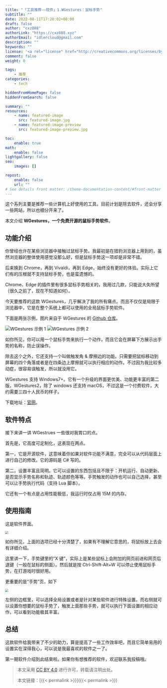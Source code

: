 ```yaml
---
title: "「工具推荐——软件」1.WGestures：鼠标手势"
subtitle: ""
date: 2022-08-11T17:20:02+08:00
draft: false
author: "cxz888"
authorLink: "https://cxz888.xyz"
authorEmail: "idlercloud@gmail.com"
description: ""
keywords: ""
license: '<a rel="license" href="http://creativecommons.org/licenses/by/4.0/"><img alt="知识共享许可协议" style="border-width:0" src="https://i.creativecommons.org/l/by/4.0/88x31.png" /></a>'
comment: false
weight: 0

tags:
    - 推荐
categories:
    - tech

hiddenFromHomePage: false
hiddenFromSearch: false

summary: ""
resources:
    - name: featured-image
      src: featured-image.jpg
    - name: featured-image-preview
      src: featured-image-preview.jpg

toc:
    enable: true
math:
    enable: false
lightgallery: false
seo:
    images: []

repost:
    enable: false
    url: ""
# See details front matter: /theme-documentation-content/#front-matter
---
```


这个系列主要是推荐一些计算机上好使用的工具。目前计划是除去软件，还会分享一些网站，所以也细分开来了。

本文介绍 **WGestures，一个免费开源的鼠标手势软件**。

<!--more-->

## 功能介绍

你曾经也许在某些浏览器中接触过鼠标手势。我最初是在猎豹浏览器上用到的，虽然浏览器的整体使用感觉没那么好，但是鼠标手势这一项却是非常不错。

后来换到 Chrome，再到 Vivaldi，再到 Edge，始终没有更好的体验。实际上它们有的压根就不支持鼠标手势，也是蛮遗憾的。

Chrome、Edge 的插件里有很多鼠标手势相关的，我用过几款，只能说大失所望（很久之前了，现在不知道如何）。

今天要推荐的这款 WGestures，几乎解决了我的所有痛点。而且不仅仅是局限于浏览器中，它是在整个系统上都可以使用的全局鼠标手势软件。

下面是两张示例，图片来自于 WGestures 的 [Github 仓库](https://github.com/yingDev/WGestures)。

![WGestures 示例 1](/images/WGestures_eg_1.gif)
![WGestures 示例 2](/images/WGestures_eg_2.gif)

如你所见，你可以用一个鼠标手势来执行一个动作，而且它会在屏幕下方展示出手势的名称，防止误操作。

除去这个之外，它还支持一个叫做触发角 & 摩擦边的功能。只需要把鼠标移动到屏幕的四个角落或者是在四条边上摩擦就可以执行相应的动作。不过因为我比较多动症，很容易误触发，所以就没用它。

WGestures 支持 Windows7+。它有一个升级的界面更优美、功能更丰富的第二版，WGestures2，除了 windows 还支持 macOS，不过这是一个付费软件，大约需要三四十人民币的样子。

下载地址：<a href="http://www.yingdev.com/projects/wgestures" target="_blank" rel="noopener">官网</a>。

## 软件特点

接下来讲一讲 WGestrues 一些很对我胃口的点。

首先是，它高度可定制化，这表现在两点。

第一，它是开源软件，这意味着你如果对软件功能不满意，完全可以从代码层面上进行自己的修改。它的源码是 C# 写的。

第二，设置丰富且简明。它可以设置的东西包括且不限于：开机运行、自动更新、是否显示手势名称和轨迹、轨迹颜色等等。手势触发的动作也可以自己选择，甚至可以让手势执行代码（支持 Lua 脚本）。

它还有一个有点是占用性能极低，我运行时仅占用 15M 的内存。

## 使用指南

这是软件界面。

<img src="/images/WGestures_appearance.png" style="zoom:60%;" />

如你所见，上面的选项已经十分清楚了，如果有不理解它意思的，将鼠标放上去会有详细介绍。

这里讲一下，手势键里的“X 键”，实际上是某些鼠标上会附加的网页前进和网页后退键（一般在鼠标的侧面）。然后就是按 Ctrl-Shift-Alt+W 可以停止使用鼠标手势，在打游戏时很好用。

更重要的是“手势”页，如下

<img src="/images/WGestures_gesture_page.png" style="zoom:60%;" />

左侧的边框里，可以选择全局设置或者是针对某些软件进行特殊设置。而右侧就可以设置你想要的鼠标手势了，触发上面那些手势，就可以执行下面设置的相应动作，可以看到功能极其丰富。

## 总结

这款软件给我带来了不少的助力，算是提高了一些工作效率吧，而且它简单易用的设置实在深得我心，可以说是我最喜欢的软件之一了。

第一期软件介绍到此结束啦。如果你有想推荐的软件，欢迎联系我投稿哦。

> 本文采用 [CC BY 4.0](http://creativecommons.org/licenses/by/4.0/) 进行许可，转载请注明出处。
>
> 本文链接：[{{< permalink >}}]({{< permalink >}})
